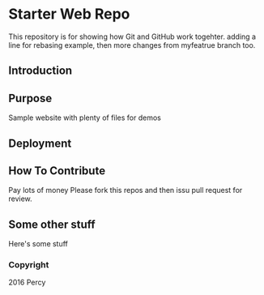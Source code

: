 # Starter Web Repo

This repository is for showing how Git and GitHub work togehter. adding a line for rebasing example, then more changes from myfeatrue branch too.

## Introduction

## Purpose

Sample website with plenty of files for demos

## Deployment

## How To Contribute

Pay lots of money
Please fork this repos and then issu pull
request for review.

## Some other stuff

Here's some stuff

### Copyright

2016 Percy